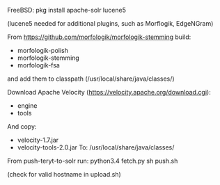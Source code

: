 FreeBSD:
pkg install apache-solr lucene5

(lucene5 needed for additional plugins, such as Morflogik, EdgeNGram)

From https://github.com/morfologik/morfologik-stemming build:
* morfologik-polish 
* morfologik-stemming
* morfologik-fsa

and add them to classpath (/usr/local/share/java/classes/)

Download Apache Velocity (https://velocity.apache.org/download.cgi):
* engine
* tools

And copy:
* velocity-1.7.jar
* velocity-tools-2.0.jar
To: /usr/local/share/java/classes/

From push-teryt-to-solr run:
python3.4 fetch.py
sh push.sh

(check for valid hostname in upload.sh)
